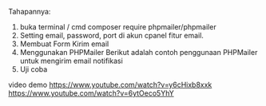 
Tahapannya:
1. buka terminal / cmd
composer require phpmailer/phpmailer
2. Setting email, password, port di akun cpanel fitur email.
3. Membuat Form Kirim email
4. Menggunakan PHPMailer
Berikut adalah contoh penggunaan PHPMailer untuk mengirim email notifikasi
5. Uji coba

video demo
https://www.youtube.com/watch?v=y6cHixb8xxk
https://www.youtube.com/watch?v=6ytOeco5YhY

